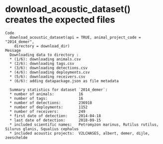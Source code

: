 # download_acoustic_dataset() creates the expected files

    Code
      download_acoustic_dataset(api = TRUE, animal_project_code = "2014_demer",
        directory = download_dir)
    Message
      Downloading data to directory :
      * (1/6): downloading animals.csv
      * (2/6): downloading tags.csv
      * (3/6): downloading detections.csv
      * (4/6): downloading deployments.csv
      * (5/6): downloading receivers.csv
      * (6/6): adding datapackage.json as file metadata
      
      Summary statistics for dataset `2014_demer`:
      * number of animals:           16
      * number of tags:              16
      * number of detections:        236918
      * number of deployments:       1152
      * number of receivers:         249
      * first date of detection:     2014-04-18
      * last date of detection:      2018-09-15
      * included scientific names:   Petromyzon marinus, Rutilus rutilus, Silurus glanis, Squalius cephalus
      * included acoustic projects:  V2LCHASES, albert, demer, dijle, zeeschelde
      

